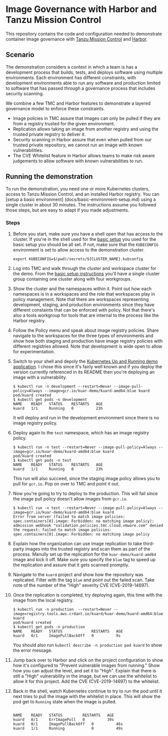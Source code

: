 # Image Governance with Harbor and Tanzu Mission Control

This repository contains the code and configuration needed to 
demonstrate container image governance with [Tanzu Mission
Control](https://tanzu.vmware.com/mission-control) and 
[Harbor](https://goharbor.io).

## Scenario

The demonstration considers a context in which a team is has
a development process that builds, tests, and deploys software
using multiple environments. Each environment has different
constraints, with development environments able to run any
software and production limited to software that has passed
through a governance process that includes security scanning.

We combine a few TMC and Harbor features to demonstrate a 
layered governance model to enforce these constraints. 

* Image policies in TMC assure that images can only be pulled 
  if they are from a registry trusted for the given environment.
* Replication allows taking an image from another registry 
  and using the trusted private registry to deliver it.
* Security scanning in Harbor assure that even when pulled from
  our trusted private repository, we cannot run an image with 
  known vulnerabilities. 
* The CVE Whitelist feature in Harbor allows teams to make risk
  aware judgements to allow software with known vulnerabilities
  to run.

## Running the demonstration

To run the demonstration, you need one or more Kubernetes
clusters, access to Tanzu Mission Control, and an installed
Harbor registry. You can [setup a basic environment]
(docs/basic-environment-setup.md) using a single cluster in
about 30 minutes. The instructions assume you followed those
steps, but are easy to adapt if you made adjustments.

### Steps

1. Before you start, make sure you have a shell open that 
   has access to the cluster. If you're in the shell used
   for the [basic setup](docs/basic-environment-setup.md)
   you used for the basic setup you should be all set. If
   not, make sure that the `KUBECONFIG` environment is set
   to allow access to the demonstration cluster.
   ```
   export KUBECONFIG=$(pwd)/secrets/${CLUSTER_NAME}.kubconfig
   ```

 1. Log into TMC and walk through the cluster and workspace 
   cluster for the demo. From the [basic setup 
   instructions](docs/basic-environment-setup.md) you'll 
   have a single cluster group containing one cluster along
   with four workgroups.

2. Show the cluster and the namespaces within it.  Point out
   how each namespaces is in a workspaces and the role that 
   workspaces play in policy management. Note that there are
   workspaces representing development, staging, and production
   environments since they have different constaints that 
   can be enforced with policy. Not that there's also a tools
   workgroup for tools that are internal to the process like
   the Harbor registry.

3. Follow the Policy menu and speak about image registry 
   policies. Share navigate to the workspaces for the three
   types of environments and show how both staging and 
   production have image registry policies with different
   registries allowed. Note that development is wide open
   to allow for experimentation.

4. Switch to your shell and depoly the [Kubernetes Up and
   Running demo application](https://github.com/kubernetes-up-and-running/kuard).
   I chose this since it's fairly well known and if you 
   deploy the version currently referenced in its README
   then you're deploying an image with a vulnerability.
   ```
   $ kubectl run -n development --restart=Never --image-pull-policy=Always --image=gcr.io/kuar-demo/kuard-amd64:blue kuard
   pod/kuard created
   $ kubectl get pods -n development
   NAME    READY   STATUS    RESTARTS   AGE
   kuard   1/1     Running   0          23h
   ```
   It will deploy and run in the development environment 
   since there is no image registry policy.

5. Deploy again to the `test` namespace, which has an 
   image registry policy.
   ```
   $ kubectl run -n test --restart=Never --image-pull-policy=Always --image=gcr.io/kuar-demo/kuard-amd64:blue kuard
   pod/kuard created
   $ kubectl get pods -n test
   NAME    READY   STATUS    RESTARTS   AGE
   kuard   1/1     Running   0          23h
   ```
   This run will also succeed, since the staging image 
   policy allows you to pull for `gcr.io`. Pop on over to
   TMC and point it out.

6. Now you're going to try to deploy to the production. This will
   fail since the image pull policy doesn't allow images from 
   `gcr.io`.
   ```
   $ kubectl run -n test --restart=Never --image-pull-policy=Always --image=gcr.io/kuar-demo/kuard-amd64:blue kuard
   Error from server (failed to match image policies: spec.containers[0].image: Forbidden: no matching image policy): admission webhook "validation.policies.tmc.cloud.vmware.com" denied the request: failed to match image policies: spec.containers[0].image: Forbidden: no matching image policy
   ```

7. Explain how the organization can use image replication
   to take third-party images into the trusted registry and
   scan them as part of the process. Manully set up the 
   replication for the `kuar-demo/kuard-amd64` image and
   kick it off. Make sure you specify the `blue` tag to
   speed up the replication and assure that it gets scanned
   promptly.

8. Navigate to the `kuard` project and show how the repository
   was replicated. Filter with the tag `blue` and point out the 
   failed scan. Take note of the number of the "High" severity
   CVE (CVE-2019-14697).

8. Once the replication is completed, try deploying again,
   this time with the image from the local registry.
   ```
   $ kubectl run -n production  --restart=Never --image=registry.tools.aws.crdant.io/kuard/kuar-demo/kuard-amd64:blue kuard
   pod/kuard created
   $ kubectl get pods -n production
   NAME    READY   STATUS             RESTARTS   AGE
   kuard   0/1     ImagePullBackOff   0          9s
   ```
   You should also run `kubectl describe -n production pod kuard`
   to show the error message.


10. Jump back over to Harbor and click on the project configuration
    to show how it's configured to "Prevent vulnerable images from
    running." Show how you can adjust the level, and set it to
    "High".  Explain that there is still a "High" vulnerability
    in the image, but we can use the whitelist to allow it for
    this project. Add the CVE (CVE-2019-14697) to the whitelist.

11. Back in the shell, watch Kubernetes continue to try to run the
    pod until it next tries to pull the image with the whitelist in
    place. This will show the pod get to `Running` state when the
    image is pulled.
    ```
    
    NAME    READY   STATUS         RESTARTS   AGE
    kuard   0/1     ErrImagePull   0          39s
    kuard   0/1     ImagePullBackOff   0          46s
    kuard   1/1     Running            0          49s
    ```
